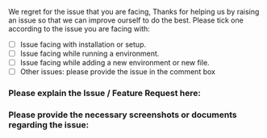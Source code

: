 We regret for the issue that you are facing, Thanks for helping us by raising an issue so that we can improve ourself to do the best.
Please tick one according to the issue you are facing with:
- [ ] Issue facing with installation or setup.
- [ ] Issue facing while running a environment.
- [ ] Issue facing while adding a new environment or new file.
- [ ] Other issues: please provide the issue in the comment box

### Please explain the Issue / Feature Request here:


### Please provide the necessary screenshots or documents regarding the issue:
